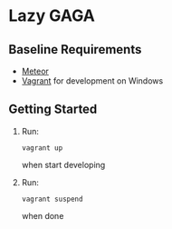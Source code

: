 Lazy GAGA
=========

Baseline Requirements
---------------------

+ [Meteor](http://www.meteor.com/)
+ [Vagrant](http://www.vagrantup.com/) for development on Windows


Getting Started
---------------
1.	Run:

		vagrant up

	when start developing

2.	Run:

		vagrant suspend
		
	when done